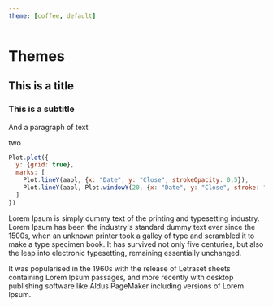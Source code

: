 ```yaml
---
theme: [coffee, default]
---
```


# Themes

<div class="grid grid-cols-2">
  <div class="card">
    <h2>This is a title</h2>
    <h3>This is a subtitle</h3>
    <p>And a paragraph of text</p>
  </div>
  <div class="card">two</div>
</div>

```js echo
Plot.plot({
  y: {grid: true},
  marks: [
    Plot.lineY(aapl, {x: "Date", y: "Close", strokeOpacity: 0.5}),
    Plot.lineY(aapl, Plot.windowY(20, {x: "Date", y: "Close", stroke: "var(--theme-foreground-focus)"})),
  ]
})
```

Lorem Ipsum is simply dummy text of the printing and typesetting industry. Lorem Ipsum has been the industry's standard dummy text ever since the 1500s, when an unknown printer took a galley of type and scrambled it to make a type specimen book. It has survived not only five centuries, but also the leap into electronic typesetting, remaining essentially unchanged.

It was popularised in the 1960s with the release of Letraset sheets containing Lorem Ipsum passages, and more recently with desktop publishing software like Aldus PageMaker including versions of Lorem Ipsum.
